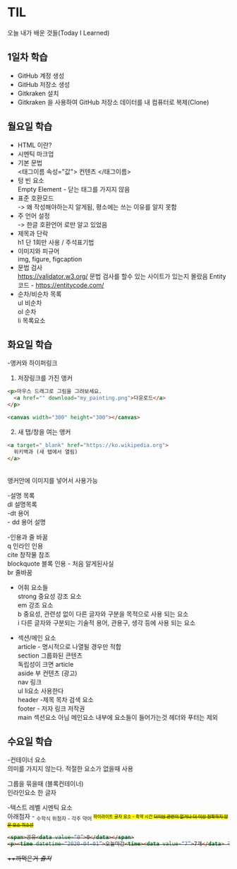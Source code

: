 # TIL
오늘 내가 배운 것들(Today I Learned)

## 1일차 학습 

- GitHub 계정 생성 
- GitHub 저장소 생성
- Gitkraken 설치
- Gitkraken 을 사용하여 GitHub 저장소 데이터를 내 컴퓨터로 복제(Clone)

## 월요일 학습

- HTML 이란?
- 시멘틱 마크업
- 기본 문법<br>
        <태그이름 속성="값"> 컨텐츠 </태그이름>
- 텅 빈 요소 <br>
     Empty Element - 닫는 태그를 가지지 않음
- 표준 호환모드 <br>
        <!doctype HTML> -> 왜 작성해야하는지 알게됨, 평소에는 쓰는 이유를 알지 못함
- 주 언어 설정 <br>
      <meta charset="utf-8"> -> 한글 호환언어 로만 알고 있었음
- 제목과 단락<br>
          h1 단 1회만 사용 / 주석표기법
- 이미지와 피규어 <br>
      img, figure, figcaption
- 문법 검사<br>
      https://validator.w3.org/ 문법 검사를 할수 있는 사이트가 있는지 몰랐음
      Entity코드 - https://entitycode.com/
- 순차/비순차 목록 <br>
       ul 비순차<br>
       ol 순차<br>
       li 목록요소<br>

       
## 화요일 학습

-앵커와 하이퍼링크<br>
1. 저장링크를 가진 앵커<br>
```html
<p>마우스 드래그로 그림을 그려보세요.
  <a href="" download="my_painting.png">다운로드</a>
</p>

<canvas width="300" height="300"></canvas>
```
2. 새 탭/창을 여는 앵커
```html
<a target="_blank" href="https://ko.wikipedia.org">
  위키백과 (새 탭에서 열림)
</a>
```
<br>
앵커안에 이미지를 넣어서 사용가능

-설명 목록 <br>
       dl 설명목록<br>
       -dt 용어<br>
       - dd 용어 설명<br>


-인용과 줄 바꿈 <br>
q 인라인 인용 <br>
cite 창작물 참조 <br>
blockquote 블록 인용 - 처음 알게된사실  <br>
br 줄바꿈 <br>

- 어휘 요소들 <br>
strong 중요성 강조 요소  <br>
em 강조 요소  <br>
b 중요성, 관련성 없이 다른 글자와 구분을 목적으로 사용 되는 요소 <br>
i  다른 글자와 구분되는 기술적 용어, 관용구, 생각 등에 사용 되는 요소 <br>

- 섹션/메인 요소<br>
article - 명시적으로 나열될 경우만 적합<br>
section 그룹화된 콘텐츠 <br>
독립성이 크면 article<br>
aside 부 컨텐츠 (광고)<br>
nav 링크 <br>
ul li요소 사용한다<br>
header -제목 목차 검색 요소<br>
footer - 저자 링크 저작권<br>
main 섹션요소 아님 메인요소 내부에 요소들이 들어가는것 헤더와 푸터는 제외<br>


## 수요일 학습

-컨테이너 요소<br>
의미를 가지지 않는다. 적절한 요소가 없을때 사용<br>
<div>그룹을 묶을때 (블록컨테이너)<br>
<span>인라인요소 한 글자 <br>

-텍스트 레벨 시멘틱 요소 <br>
아래첨자 - <sub> 수학식
위첨자 - 각주 약어 <sup>
<mark> 하이라이트 글자 요소
<abbr> - 축약
<time> 시간
<s> 더이상 관련이 없거나 더 이상 정확하지 않은 요소
취소선 
  
```html
<span>공유<data value=“0”>0</data></span>
<p><time datetime=“2020-04-01”>오늘마감<time><data value=“7”>7개</data> 구매</p>
```
++까먹은거 <cite>출저


